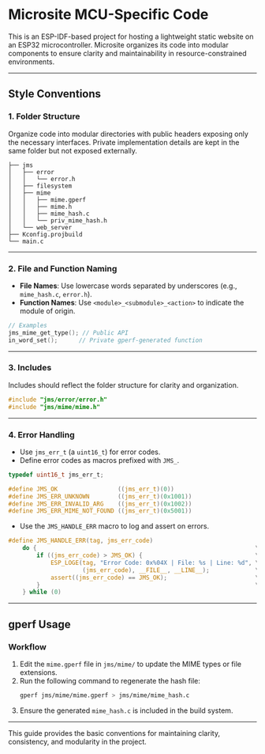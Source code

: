 # **Microsite MCU-Specific Code**

This is an ESP-IDF-based project for hosting a lightweight static website on an
ESP32 microcontroller. Microsite organizes its code into modular components to
ensure clarity and maintainability in resource-constrained environments.

---

## **Style Conventions**

### **1. Folder Structure**

Organize code into modular directories with public headers exposing only the
necessary interfaces. Private implementation details are kept in the same folder
but not exposed externally.

```
├── jms
│   ├── error
│   │   └── error.h
│   ├── filesystem
│   ├── mime
│   │   ├── mime.gperf
│   │   ├── mime.h
│   │   ├── mime_hash.c
│   │   └── priv_mime_hash.h
│   └── web_server
├── Kconfig.projbuild
└── main.c
```

---

### **2. File and Function Naming**

- **File Names**: Use lowercase words separated by underscores (e.g.,
  `mime_hash.c`, `error.h`).
- **Function Names**: Use `<module>_<submodule>_<action>` to indicate the module
  of origin.

```c
// Examples
jms_mime_get_type(); // Public API
in_word_set();      // Private gperf-generated function
```

---

### **3. Includes**

Includes should reflect the folder structure for clarity and organization.

```c
#include "jms/error/error.h"
#include "jms/mime/mime.h"
```

---

### **4. Error Handling**

- Use `jms_err_t` (a `uint16_t`) for error codes.
- Define error codes as macros prefixed with `JMS_`.

```c
typedef uint16_t jms_err_t;

#define JMS_OK                 ((jms_err_t)(0))
#define JMS_ERR_UNKNOWN        ((jms_err_t)(0x1001))
#define JMS_ERR_INVALID_ARG    ((jms_err_t)(0x1002))
#define JMS_ERR_MIME_NOT_FOUND ((jms_err_t)(0x5001))
```

- Use the `JMS_HANDLE_ERR` macro to log and assert on errors.

```c
#define JMS_HANDLE_ERR(tag, jms_err_code)                              \
    do {                                                              \
        if ((jms_err_code) > JMS_OK) {                                \
            ESP_LOGE(tag, "Error Code: 0x%04X | File: %s | Line: %d", \
                     (jms_err_code), __FILE__, __LINE__);             \
            assert((jms_err_code) == JMS_OK);                         \
        }                                                             \
    } while (0)
```

---

## **gperf Usage**

### **Workflow**

1. Edit the `mime.gperf` file in `jms/mime/` to update the MIME types or file
   extensions.
2. Run the following command to regenerate the hash file:
   ```bash
   gperf jms/mime/mime.gperf > jms/mime/mime_hash.c
   ```
3. Ensure the generated `mime_hash.c` is included in the build system.

---

This guide provides the basic conventions for maintaining clarity, consistency,
and modularity in the project.
